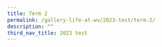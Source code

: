 ```yaml
---
title: Term 2
permalink: /gallery-life-at-wv/2023-test/term-2/
description: ""
third_nav_title: 2023 test
---
```

